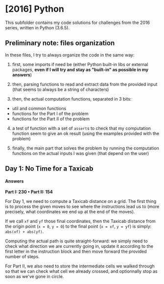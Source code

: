 # [2016] Python

This subfolder contains my code solutions for challenges from the 2016 series, written in Python (3.6.5).

## Preliminary note: files organization
In these files, I try to always organize the code in the same way:

1. first, some imports if need be (either Python built-in libs or external packages, **even if I will try and stay as "built-in" as possible in my answers**)

2. then, parsing functions to read and extract data from the provided input (that seems to always be a string of characters)

3. then, the actual computation functions, separated in 3 bits:
  - util and common functions
  - functions for the Part I of the problem
  - functions for the Part II of the problem
  
4. a test of function with a set of ``assert``s to check that my computation function seem to give an ok result (using the examples provided with the problem)

5. finally, the main part that solves the problem by running the computation functions on the actual inputs I was given (that depend on the user)

## Day 1: No Time for a Taxicab

#### Answers
**Part I: 230 • Part II: 154**

For Day 1, we need to compute a Taxicab distance on a grid. The first thing is to process the given moves to see where the instructions lead us to (more precisely, what coordinates we end up at the end of the moves).

If we call `xf` and `yf` those final coordinates, then the Taxicab distance from the origin point (`x = 0`, `y = 0`) to the final point (`x = xf`, `y = yf`) is simply: `abs(xf) + abs(yf)`.

Computing the actual path is quite straight-forward: we simply need to check what direction we are currently going in, update it according to the first letter in the instruction block and then move forward the provided number of steps.

For Part II, we also need to store the intermediate cells we walked through so that we can check what cell we already crossed, and optionnally stop as soon as we've gone in circle.
